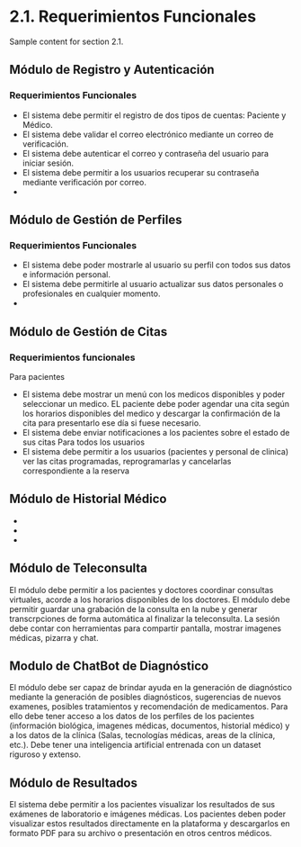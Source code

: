 # 2.1. Requerimientos Funcionales

Sample content for section 2.1.

## Módulo de Registro y Autenticación

### Requerimientos Funcionales

- El sistema debe permitir el registro de dos tipos de cuentas: Paciente y Médico.
- El sistema debe validar el correo electrónico mediante un correo de verificación.
- El sistema debe autenticar el correo y contraseña del usuario para iniciar sesión.
- El sistema debe permitir a los usuarios recuperar su contraseña mediante verificación por correo.
-

## Módulo de Gestión de Perfiles

### Requerimientos Funcionales

- El sistema debe poder mostrarle al usuario su perfil con todos sus datos e información personal.
- El sistema debe permitirle al usuario actualizar sus datos personales o profesionales en cualquier momento.
-

## Módulo de Gestión de Citas

### Requerimientos funcionales

Para pacientes

- El sistema debe mostrar un menú con los medicos disponibles y poder seleccionar un medico. EL paciente debe poder agendar una cita según los horarios disponibles del medico y descargar la confirmación de la cita para presentarlo ese día si fuese necesario.
- El sistema debe enviar notificaciones a los pacientes sobre el estado de sus citas
  Para todos los usuarios
- El sistema debe permitir a los usuarios (pacientes y personal de clinica) ver las citas programadas, reprogramarlas y cancelarlas correspondiente a la reserva

###

## Módulo de Historial Médico

-
-
-

## Módulo de Teleconsulta

El módulo debe permitir a los pacientes y doctores coordinar consultas virtuales, acorde a los horarios disponibles de los doctores. El módulo debe permitir guardar una grabación de la consulta en la nube y generar transcrpciones de forma automática al finalizar la teleconsulta. La sesión debe contar con herramientas para compartir pantalla, mostrar imagenes médicas, pizarra y chat.

## Modulo de ChatBot de Diagnóstico

El módulo debe ser capaz de brindar ayuda en la generación de diagnóstico mediante la generación de posibles diagnósticos, sugerencias de nuevos examenes, posibles tratamientos y recomendación de medicamentos. Para ello debe tener acceso a los datos de los perfiles de los pacientes (información biológica, imagenes médicas, documentos, historial médico) y a los datos de la clínica (Salas, tecnologías médicas, areas de la clínica, etc.). Debe tener una inteligencia artificial entrenada con un dataset riguroso y extenso.

## Módulo de Resultados

El sistema debe permitir a los pacientes visualizar los resultados de sus exámenes de laboratorio e imágenes médicas. Los pacientes deben poder visualizar estos resultados directamente en la plataforma y descargarlos en formato PDF para su archivo o presentación en otros centros médicos.
